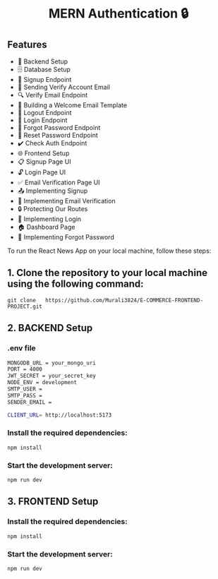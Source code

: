 <h1 align="center">MERN Authentication 🔒 </h1>


## Features

-   🔧 Backend Setup
-   🗄️ Database Setup
-   🔐 Signup Endpoint
-   📧 Sending Verify Account Email
-   🔍 Verify Email Endpoint
-   📄 Building a Welcome Email Template
-   🚪 Logout Endpoint
-   🔑 Login Endpoint
-   🔄 Forgot Password Endpoint
-   🔁 Reset Password Endpoint
-   ✔️ Check Auth Endpoint
-   🌐 Frontend Setup
-   📋 Signup Page UI
-   🔓 Login Page UI
-   ✅ Email Verification Page UI
-   📤 Implementing Signup
-   📧 Implementing Email Verification
-   🔒 Protecting Our Routes
-   🔑 Implementing Login
-   🏠 Dashboard Page
-   🔄 Implementing Forgot Password


To run the React News App on your local machine, follow these steps:


## 1. Clone the repository to your local machine using the following command:


```
git clone   https://github.com/Murali3824/E-COMMERCE-FRONTEND-PROJECT.git
```

## 2. BACKEND Setup 

### .env file

```bash
MONGODB_URL = your_mongo_uri
PORT = 4000
JWT_SECRET = your_secret_key
NODE_ENV = development
SMTP_USER =
SMTP_PASS = 
SENDER_EMAIL = 

CLIENT_URL= http://localhost:5173
```

### Install the required dependencies:


```
npm install
```


### Start the development server:


```
npm run dev
```


## 3. FRONTEND Setup

### Install the required dependencies:


```
npm install
```


### Start the development server:


```
npm run dev
```